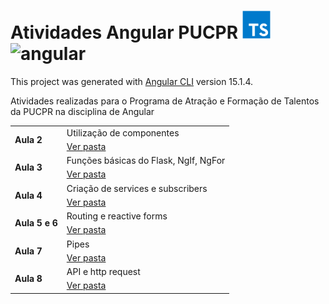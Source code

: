 # Atividades Angular PUCPR <img src="https://raw.githubusercontent.com/devicons/devicon/master/icons/typescript/typescript-original.svg" alt="typescript" width="45" height="45"/> <img src="https://angular.io/assets/images/logos/angular/angular.svg" alt="angular" width="50" height="50"/>

This project was generated with [Angular CLI](https://github.com/angular/angular-cli) version 15.1.4.

Atividades realizadas para o Programa de Atração e Formação de Talentos da PUCPR na disciplina de Angular

<table>
    <tr>
        <td rowspan="2"><b>Aula 2</b></td>
        <td>Utilização de componentes</td>
    </tr>
    <tr>
        <td><a href="https://github.com/Salgado2004/atividades_Angular_PUCPR/tree/master/src/app/atv-aula2">Ver pasta</a></td>
    </tr>
    <tr>
        <td rowspan="2"><b>Aula 3</b></td>
        <td>Funções básicas do Flask, NgIf, NgFor</td>
    </tr>
    <tr>
        <td><a href="https://github.com/Salgado2004/atividades_Angular_PUCPR/tree/master/src/app/atv-aula3">Ver pasta</a></td>
    </tr>
    <tr>
        <td rowspan="2"><b>Aula 4</b></td>
        <td>Criação de services e subscribers</td>
    </tr>
    <tr>
        <td><a href="https://github.com/Salgado2004/atividades_Angular_PUCPR/tree/master/src/app/atv-aula4">Ver pasta</a></td>
    </tr>
    <tr>
        <td rowspan="2"><b>Aula 5 e 6</b></td>
        <td>Routing e reactive forms</td>
    </tr>
    <tr>
        <td><a href="https://github.com/Salgado2004/atividades_Angular_PUCPR/tree/master/src/app/atv-aula5">Ver pasta</a></td>
    </tr>
    <tr>
        <td rowspan="2"><b>Aula 7</b></td>
        <td>Pipes</td>
    </tr>
    <tr>
        <td><a href="https://github.com/Salgado2004/atividades_Angular_PUCPR/tree/master/src/app/atv-aula7">Ver pasta</a></td>
    </tr>
    <tr>
        <td rowspan="2"><b>Aula 8</b></td>
        <td>API e http request</td>
    </tr>
    <tr>
        <td><a href="https://github.com/Salgado2004/atividades_Angular_PUCPR/tree/master/src/app/atv-aula8">Ver pasta</a></td>
    </tr>
</table>
